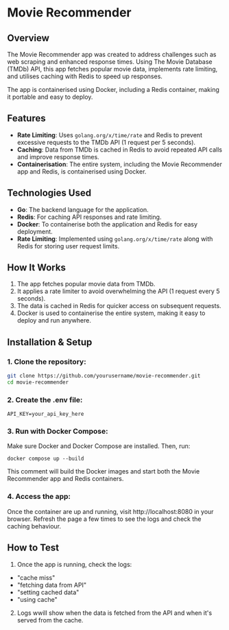 # Movie Recommender
 
## Overview

The Movie Recommender app was created to address challenges such as web scraping and enhanced response times. Using The Movie Database (TMDb) API, this app fetches popular movie data, implements rate limiting, and utilises caching with Redis to speed up responses.

The app is containerised using Docker, including a Redis container, making it portable and easy to deploy.
## Features

- **Rate Limiting**: Uses `golang.org/x/time/rate` and Redis to prevent excessive requests to the TMDb API (1 request per 5 seconds).
- **Caching**: Data from TMDb is cached in Redis to avoid repeated API calls and improve response times.
- **Containerisation**: The entire system, including the Movie Recommender app and Redis, is containerised using Docker.

## Technologies Used

- **Go**: The backend language for the application.
- **Redis**: For caching API responses and rate limiting.
- **Docker**: To containerise both the application and Redis for easy deployment.
- **Rate Limiting**: Implemented using `golang.org/x/time/rate` along with Redis for storing user request limits.

## How It Works

1. The app fetches popular movie data from TMDb.
2. It applies a rate limiter to avoid overwhelming the API (1 request every 5 seconds).
3. The data is cached in Redis for quicker access on subsequent requests.
4. Docker is used to containerise the entire system, making it easy to deploy and run anywhere.

## Installation & Setup

### 1. Clone the repository:

```bash
git clone https://github.com/yourusername/movie-recommender.git
cd movie-recommender
```

### 2. Create the .env file:
```
API_KEY=your_api_key_here
```

### 3. Run with Docker Compose:
Make sure Docker and Docker Compose are installed. Then, run:
```
docker compose up --build
```
This comment will build the Docker images and start both the Movie Recommender app and Redis containers.

### 4. Access the app:
Once the container are up and running, visit http://localhost:8080 in your browser. Refresh the page a few times to see the logs and check the caching behaviour.

## How to Test
1. Once the app is running, check the logs:
- "cache miss"
- "fetching data from API"
- "setting cached data"
- "using cache"
2. Logs wwill show when the data is fetched from the API and when it's served from the cache.

